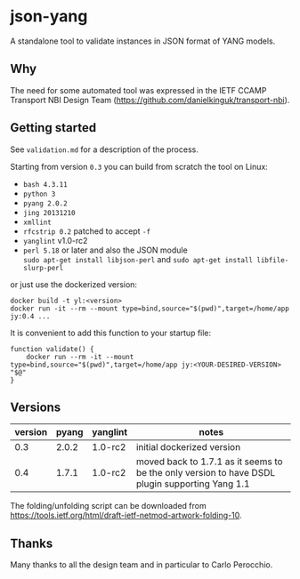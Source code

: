 # json-yang

A standalone tool to validate instances in JSON format of YANG models.

## Why

The need for some automated tool was expressed in the IETF CCAMP Transport
NBI Design Team (https://github.com/danielkinguk/transport-nbi).

## Getting started

See `validation.md` for a description of the process.

Starting from version `0.3` you can build from scratch the tool on Linux:  

- `bash 4.3.11`
- `python 3`
- `pyang 2.0.2`
- `jing 20131210`
- `xmllint`
- `rfcstrip 0.2` patched to accept `-f`
- `yanglint` v1.0-rc2
- `perl 5.18` or later and also the JSON module  
  `sudo apt-get install libjson-perl` and
  `sudo apt-get install libfile-slurp-perl`

or just use the dockerized version:  
```
docker build -t yl:<version>
docker run -it --rm --mount type=bind,source="$(pwd)",target=/home/app jy:0.4 ...
```

It is convenient to add this function to your startup file:
```
function validate() {
    docker run --rm -it --mount type=bind,source="$(pwd)",target=/home/app jy:<YOUR-DESIRED-VERSION> "$@"
}
```


## Versions

| version | pyang   | yanglint | notes |
| ------- | ------- | -------- | ------|
| 0.3 | 2.0.2 | 1.0-rc2 | initial dockerized version |
| 0.4 | 1.7.1 | 1.0-rc2 | moved back to 1.7.1 as it seems to be the only version to have DSDL plugin supporting Yang 1.1 |

The folding/unfolding script can be downloaded from https://tools.ietf.org/html/draft-ietf-netmod-artwork-folding-10.

## Thanks

Many thanks to all the design team and in particular to Carlo Perocchio.
